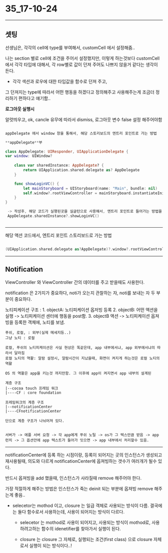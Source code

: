 # 35_17-10-24 

---

## 셋팅

선생님은, 각각의 cell에 type를 부여해서, customCell 에서 설정해줌.. 

나는 section 별로 cell에 조건을 주어서 설정했지만, 이렇게 하는것보다 customCell에서 각각 타입에 대해서, 각 row별로 값이 던져 주어도 나쁘지 않을거 같다는 생각이 든다.


- 각각 색션과 로우에 대한 타입값을 함수로 던져 주고, 

그 던져지는 type에 따라서 어떤 행동을 하겠다고 정의해주고 사용해주는게 조금더 정리하기 편하다고 얘기함..

**로그아웃 실행시**

알럿띄우고, ok, 
			cancle 유무에 따라서 dismiss, 로그아웃 변수 false 설정 해주어야함
			
			
			

```swift

appDelegate 에서 window 창을 통해서, 해당 스토리보드의 엔트리 포인트로 가는 방법

**appDelegate**부

class AppDelegate: UIResponder, UIApplicationDelegate {
var window: UIWindow?
    
    class var sharedInstance: AppDelegate? {
        return UIApplication.shared.delegate as? AppDelegate
    }

    func showLoginVC() {
        let mainStoryboard = UIStoryboard(name: "Main", bundle: nil)
        self.window?.rootViewController = mainStoryboard.instantiateInitialViewController()
    }
}

 -> 작성후, 해당 코드가 실행된곳을 실글턴으로 사용해서, 엔트리 포인트로 들어가는 방법을 사용함.
 AppDelegate.sharedInstance?.showLoginVC()



```

---

해당 액션 코드에서, 엔트리 포인트 스토리보드로 가는 방법

```swift

(UIApplication.shared.delegate as?AppDelegate)?.window?.rootViewController = self.storyboard?.instantiateInitialViewController()

```


---

## Notification

ViewController 와 ViewController 간의 데이터를 주고 받을때도 사용한다.

notification 은 2가지가 중요하다, noti가 오는지 관찰하는 자, noti를 보내는 자 두 부분이 중요하다.


노티피케이션 구조 :
	1. objectA: 노티피케이션 옵저빙 등록
	2. objectB: 어떤 액션을 실행 -> 노티피케이션 센터에 행동을 post함.
	3. objectB 액션 -> 노티피케이션 옵져빙을 등록한 객체에, 노티를 보냄.

	
	푸쉬, 로컬, : 외부(실제 메세지등..)
	그냥 노티 : 로컬
	
	로컬, 푸쉬의 노티피케이션은 사실 현상은 똑같은데, app 내부에서냐, app 외부에서냐의 따라서 달라짐 
	로컬 노티의 역활: 알람 설정시, 알람시간이 지났을때, 화면이 켜지게 하는것은 로컬 노티의 역활
	
	OS 의 역활은 app을 키는것 까지만함. 그 이후에 app이 켜지면서 app 내부의 설계된 
	
	계층 구조 
	|--cocoa touch 프레임 워크
	|----CF : core foundation
	
	프레임워크의 계층 구조 
	|--notificationCenter
	|----CFnotificationCenter
	
	단으로 계층 구조가 나뉘어져 있다.
	
	
	서버가 -> 에플 서버 요청 -> 각 app에게 푸쉬 노틸 -> os가 그 텍스만큼 받음 -> app 런치 -> 그 옵션안에 app 텍스트가 들어가 잇으면 -> app 내부에서 처리할수 있음.
	
	
---

notificationCenter에 등록 하는 시점이랑, 등록이 되어지는 곳의 인스턴스가 생성되고 재사용될때, 의도와 다르게 notificationCenter에 옵져빙하는 갯수가 여러개가 될수 있다.

반드시 옵져빙을 add 했을때, 인스턴스가 사라질때 remove 해주어야 한다.

가장 적절하게 해주는 방법은 인스턴스가 죽는 deinit 되는 부분에 옵져빙 remove 해주는게 좋음..

- selecetor는 mothod 이고, closure 는 일급 객체로 사용되는 방식이 다름. 결국에는 둘다 함수로서 사용하는데, 사용이 되어지는 방식이 다르다.

	- selecetor 는 mothod로 사용이 되어지고, 사용되는 방식이 mothod로, 사용하려고하는 함수의 idenetifier를 찾아가서 실행이 된다.

	- closure 는 closure 그 자체로, 실행되는 조건(first class) 으로 closure 자체로서 실행이 되는 방식이다..!
